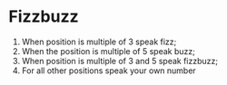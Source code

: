 # Fizzbuzz

1. When position is multiple of 3 speak fizz;
2. When the position is multiple of 5 speak buzz;
3. When position is multiple of 3 and 5 speak fizzbuzz;
4. For all other positions speak your own number